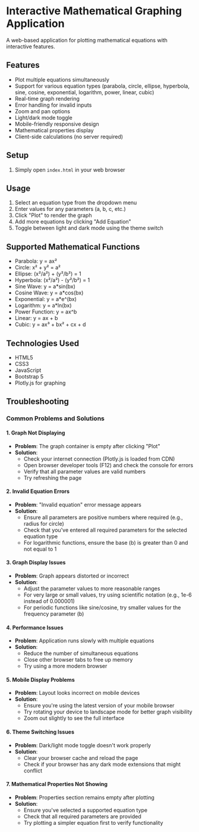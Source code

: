 # Interactive Mathematical Graphing Application

A web-based application for plotting mathematical equations with interactive features.

## Features

- Plot multiple equations simultaneously
- Support for various equation types (parabola, circle, ellipse, hyperbola, sine, cosine, exponential, logarithm, power, linear, cubic)
- Real-time graph rendering
- Error handling for invalid inputs
- Zoom and pan options
- Light/dark mode toggle
- Mobile-friendly responsive design
- Mathematical properties display
- Client-side calculations (no server required)

## Setup

1. Simply open `index.html` in your web browser

## Usage

1. Select an equation type from the dropdown menu
2. Enter values for any parameters (a, b, c, etc.)
3. Click "Plot" to render the graph
4. Add more equations by clicking "Add Equation"
5. Toggle between light and dark mode using the theme switch

## Supported Mathematical Functions

- Parabola: y = ax²
- Circle: x² + y² = a²
- Ellipse: (x²/a²) + (y²/b²) = 1
- Hyperbola: (x²/a²) - (y²/b²) = 1
- Sine Wave: y = a*sin(bx)
- Cosine Wave: y = a*cos(bx)
- Exponential: y = a*e^(bx)
- Logarithm: y = a*ln(bx)
- Power Function: y = ax^b
- Linear: y = ax + b
- Cubic: y = ax³ + bx² + cx + d

## Technologies Used

- HTML5
- CSS3
- JavaScript
- Bootstrap 5
- Plotly.js for graphing

## Troubleshooting

### Common Problems and Solutions

#### 1. Graph Not Displaying
- **Problem**: The graph container is empty after clicking "Plot"
- **Solution**: 
  - Check your internet connection (Plotly.js is loaded from CDN)
  - Open browser developer tools (F12) and check the console for errors
  - Verify that all parameter values are valid numbers
  - Try refreshing the page

#### 2. Invalid Equation Errors
- **Problem**: "Invalid equation" error message appears
- **Solution**:
  - Ensure all parameters are positive numbers where required (e.g., radius for circle)
  - Check that you've entered all required parameters for the selected equation type
  - For logarithmic functions, ensure the base (b) is greater than 0 and not equal to 1

#### 3. Graph Display Issues
- **Problem**: Graph appears distorted or incorrect
- **Solution**:
  - Adjust the parameter values to more reasonable ranges
  - For very large or small values, try using scientific notation (e.g., 1e-6 instead of 0.000001)
  - For periodic functions like sine/cosine, try smaller values for the frequency parameter (b)

#### 4. Performance Issues
- **Problem**: Application runs slowly with multiple equations
- **Solution**:
  - Reduce the number of simultaneous equations
  - Close other browser tabs to free up memory
  - Try using a more modern browser

#### 5. Mobile Display Problems
- **Problem**: Layout looks incorrect on mobile devices
- **Solution**:
  - Ensure you're using the latest version of your mobile browser
  - Try rotating your device to landscape mode for better graph visibility
  - Zoom out slightly to see the full interface

#### 6. Theme Switching Issues
- **Problem**: Dark/light mode toggle doesn't work properly
- **Solution**:
  - Clear your browser cache and reload the page
  - Check if your browser has any dark mode extensions that might conflict

#### 7. Mathematical Properties Not Showing
- **Problem**: Properties section remains empty after plotting
- **Solution**:
  - Ensure you've selected a supported equation type
  - Check that all required parameters are provided
  - Try plotting a simpler equation first to verify functionality 